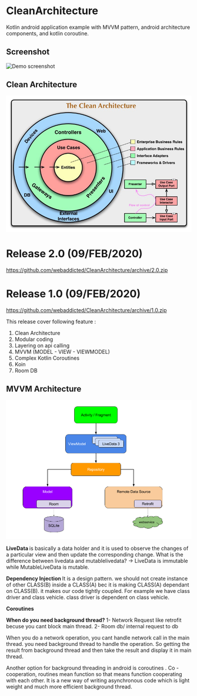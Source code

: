 # CleanArchitecture

Kotlin android application example with MVVM pattern, android architecture components, and kotlin coroutine.

Screenshot
-----------

![Demo screenshot](screenshot/start_project.gif "gif demo")

Clean Architecture
-----------

![graph](https://github.com/webaddicted/CleanArchitecture/blob/master/screenshot/clean.jpg)



# Release 2.0 (09/FEB/2020)

https://github.com/webaddicted/CleanArchitecture/archive/2.0.zip


# Release 1.0 (09/FEB/2020)

https://github.com/webaddicted/CleanArchitecture/archive/1.0.zip

This release cover following feature :

1) Clean Architecture
2) Modular coding
3) Layering on api calling
4) MVVM (MODEL - VIEW - VIEWMODEL)
5) Complex Kotlin Coroutines
6) Koin
7) Room DB

MVVM Architecture
-----------

![graph](https://github.com/webaddicted/CleanArchitecture/blob/master/screenshot/final_architecture.png)

<b> LiveData </b>
is basically a data holder and it is used to observe the changes of a particular view and then update the corresponding change. What is the difference between livedata and mutablelivedata? -> LiveData is immutable while MutableLiveData is mutable.


<b> Dependency Injection </b>
It is a design pattern. we should not create instance of other CLASS(B) inside a CLASS(A) bec it is making CLASS(A) dependant on CLASS(B). it makes our code tightly coupled. For example we have class driver and class vehicle. class driver is dependent on class vehicle.

<b> Coroutines </b>

<b> When do you need background thread? </b>
1- Network Request like retrofit becuse you cant block main thread.
2- Room db/ internal request to db

When you do a network operation, you cant handle network call in the main thread. you need background thread to handle the operation. So getting the result from background thread  and then take the result and display it in main thread.

Another option for background threading in android is coroutines . Co - cooperation, routines mean function so that means function cooperating  with each other. It is a new way of writing asynchronous code which is light weight and much more efficient background thread. 

